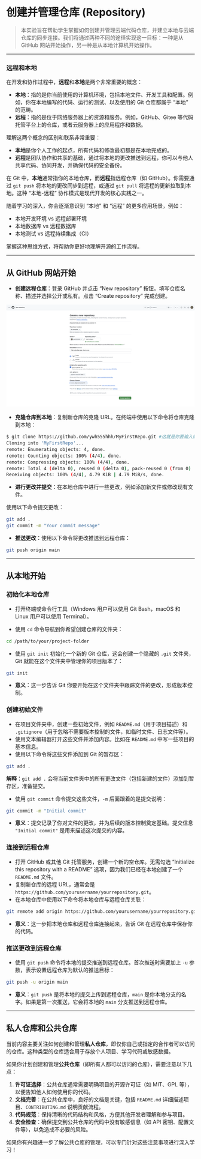 # 创建并管理仓库 (Repository)

> 本实验旨在帮助学生掌握如何创建并管理云端代码仓库，并建立本地与云端仓库的同步连接。我们将通过两种不同的途径实现这一目标：一种是从 GitHub 网站开始操作，另一种是从本地计算机开始操作。

---

### 远程和本地

在开发和协作过程中，**远程**和**本地**是两个非常重要的概念：

- **本地**：指的是你当前使用的计算机环境，包括本地文件、开发工具和配置。例如，你在本地编写的代码、运行的测试、以及使用的 Git 仓库都属于 “本地” 的范畴。
- **远程**：指的是位于网络服务器上的资源和服务。例如，GitHub、Gitee 等代码托管平台上的仓库，或者云服务器上的应用程序和数据。

理解这两个概念的区别和联系非常重要：
- **本地**是你个人工作的起点，所有代码和修改最初都是在本地完成的。
- **远程**是团队协作和共享的基础，通过将本地的更改推送到远程，你可以与他人共享代码、协同开发，并确保代码的安全备份。

在 Git 中，**本地**通常指你的本地仓库，而**远程**指远程仓库（如 GitHub）。你需要通过 `git push` 将本地的更改同步到远程，或通过 `git pull` 将远程的更新拉取到本地。这种 “本地-远程” 协作模式是现代开发的核心实践之一。

随着学习的深入，你会逐渐意识到 “本地” 和 “远程” 的更多应用场景，例如：

- 本地开发环境 vs 远程部署环境
- 本地数据库 vs 远程数据库
- 本地测试 vs 远程持续集成（CI）

掌握这种思维方式，将帮助你更好地理解开源的工作流程。

---

## 从 GitHub 网站开始

- **创建远程仓库**：登录 GitHub 并点击 “New repository” 按钮。填写仓库名称、描述并选择公开或私有。点击 “Create repository” 完成创建。

![Create-repo](../../../assets/createrepo.png)

- **克隆仓库到本地**：复制新仓库的克隆 URL。在终端中使用以下命令将仓库克隆到本地：

```bash
$ git clone https://github.com/ywh555hhh/MyFirstRepo.git #这就是你要输入的命令，你要输入的网址和这个会不一样
Cloning into 'MyFirstRepo'...
remote: Enumerating objects: 4, done.
remote: Counting objects: 100% (4/4), done.
remote: Compressing objects: 100% (4/4), done.
remote: Total 4 (delta 0), reused 0 (delta 0), pack-reused 0 (from 0)
Receiving objects: 100% (4/4), 4.79 KiB | 4.79 MiB/s, done.
```

- **进行更改并提交**：在本地仓库中进行一些更改，例如添加新文件或修改现有文件。

使用以下命令提交更改：

    

```bash
git add .
git commit -m "Your commit message"
```

- **推送更改**：使用以下命令将更改推送到远程仓库：

```bash
git push origin main
```

---

## 从本地开始

### 初始化本地仓库

- 打开终端或命令行工具（Windows 用户可以使用 Git Bash，macOS 和 Linux 用户可以使用 Terminal）。

- 使用 `cd` 命令导航到你希望创建仓库的文件夹：

```bash
cd /path/to/your/project-folder
```

- 使用 `git init` 初始化一个新的 Git 仓库，这会创建一个隐藏的 `.git` 文件夹，Git 就能在这个文件夹中管理你的项目版本了：

```bash
git init
```

- **意义**：这一步告诉 Git 你要开始在这个文件夹中跟踪文件的更改，形成版本控制。

### 创建初始文件

- 在项目文件夹中，创建一些初始文件，例如 `README.md`（用于项目描述）和 `.gitignore`（用于忽略不需要版本控制的文件，如临时文件、日志文件等）。
- 使用文本编辑器打开这些文件并添加内容。比如在 `README.md` 中写一些项目的基本信息。
- 使用以下命令将这些文件添加到 Git 的暂存区：

```bash
git add .
```

**解释**：`git add .` 会将当前文件夹中的所有更改文件（包括新建的文件）添加到暂存区，准备提交。

- 使用 `git commit` 命令提交这些文件，`-m` 后面跟着的是提交说明：

```bash
git commit -m "Initial commit"
```

- **意义**：提交记录了你对文件的更改，并为后续的版本控制奠定基础。提交信息 `"Initial commit"` 是用来描述这次提交的内容。

### 连接到远程仓库

- 打开 GitHub 或其他 Git 托管服务，创建一个新的空仓库。无需勾选 “Initialize this repository with a README” 选项，因为我们已经在本地创建了一个 `README.md` 文件。
- 复制新仓库的远程 URL，通常会是 `https://github.com/yourusername/yourrepository.git`。
- 在本地仓库中使用以下命令将本地仓库与远程仓库关联：

```bash
git remote add origin https://github.com/yourusername/yourrepository.git
```

- **意义**：这一步把本地仓库和远程仓库连接起来，告诉 Git 在远程仓库中保存你的代码。

### 推送更改到远程仓库

- 使用 `git push` 命令将本地的提交推送到远程仓库。首次推送时需要加上 `-u` 参数，表示设置远程仓库为默认的推送目标：

```bash
git push -u origin main
```

- **意义**：`git push` 是将本地的提交上传到远程仓库，`main` 是你本地分支的名字。如果是第一次推送，它会将本地的 `main` 分支推送到远程仓库。

---

## 私人仓库和公共仓库

当前内容主要关注如何创建和管理**私人仓库**，即仅你自己或指定的合作者可以访问的仓库。这种类型的仓库适合用于存放个人项目、学习代码或敏感数据。

如果你计划创建和管理**公共仓库**（即所有人都可以访问的仓库），需要注意以下几点：

1. **许可证选择**：公共仓库通常需要明确项目的开源许可证（如 MIT、GPL 等），以便告知他人如何使用你的代码。
2. **文档完善**：在公共仓库中，良好的文档是关键，包括 `README.md` 详细描述项目、`CONTRIBUTING.md` 说明贡献流程。
3. **代码规范**：保持清晰的代码结构和风格，方便其他开发者理解和参与项目。
4. **安全检查**：确保提交到公共仓库的代码中没有敏感信息（如 API 密钥、配置文件等），以免造成不必要的风险。

如果你有兴趣进一步了解公共仓库的管理，可以专门针对这些注意事项进行深入学习！
